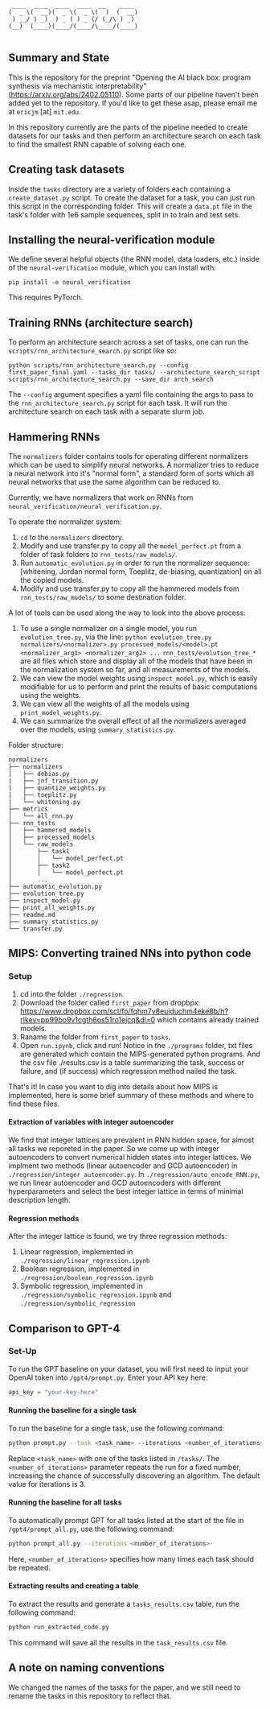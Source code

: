 
```
 ____  ____  ____  ____  __    ____ 
(  _ \(  __)(  _ \(  _ \(  )  (  __)
 ) __/ ) _)  ) _ ( ) _ (/ (_/\ ) _) 
(__)  (____)(____/(____/\____/(____)
                                                                                                                                              
```

## Summary and State

This is the repository for the preprint "Opening the AI black box: program synthesis via mechanistic interpretability" (https://arxiv.org/abs/2402.05110). Some parts of our pipeline haven't been added yet to the repository. If you'd like to get these asap, please email me at `ericjm` [at] `mit.edu`. 

In this repository currently are the parts of the pipeline needed to create datasets for our tasks and then perform an architecture search on each task to find the smallest RNN capable of solving each one.

## Creating task datasets

Inside the `tasks` directory are a variety of folders each containing a `create_dataset.py` script. To create the dataset for a task, you can just run this script in the corresponding folder. This will create a `data.pt` file in the task's folder with 1e6 sample sequences, split in to train and test sets.

## Installing the neural-verification module
We define several helpful objects (the RNN model, data loaders, etc.) inside of the `neural-verification` module, which you can install with:
```
pip install -e neural_verification
```
This requires PyTorch.

## Training RNNs (architecture search)

To perform an architecture search across a set of tasks, one can run the `scripts/rnn_architecture_search.py` script like so:
```
python scripts/rnn_architecture_search.py --config first_paper_final.yaml --tasks_dir tasks/ --architecture_search_script scripts/rnn_architecture_search.py --save_dir arch_search
```

The `--config` argument specifies a yaml file containing the args to pass to the `rnn_architecture_search.py` script for each task. It will run the architecture search on each task with a separate slurm job.


## Hammering RNNs

The `normalizers` folder contains tools for operating different normalizers which can be used to simplify neural networks. A normalizer tries to reduce a neural network into it's "normal form", a standard form of sorts which all neural networks that use the same algorithm can be reduced to.

Currently, we have normalizers that work on RNNs from `neural_verification/neural_verification.py`.

To operate the normalizer system:
1. `cd` to the `normalizers` directory.
2. Modify and use transfer.py to copy all the `model_perfect.pt` from a folder of task folders to `rnn_tests/raw_models/`.
3. Run `automatic_evolution.py` in order to run the normalizer sequence: [whitening, Jordan normal form, Toeplitz, de-biasing, quantization] on all the copied models.
4. Modify and use transfer.py to copy all the hammered models from `rnn_tests/raw_models/` to some destination folder.

A lot of tools can be used along the way to look into the above process:
1. To use a single normalizer on a single model, you run `evolution_tree.py`, via the line: `python evolution_tree.py normalizers/<normalizer>.py processed_models/<model>.pt <normalizer_arg1> <normalizer_arg2> ...`
`rnn_tests/evolution_tree_*` are all files which store and display all of the models that have been in the normalization system so far, and all measurements of the models.
2. We can view the model weights using `inspect_model.py`, which is easily modifiable for us to perform and print the results of basic computations using the weights.
3. We can view all the weights of all the models using `print_model_weights.py`.
4. We can summarize the overall effect of all the normalizers averaged over the models, using `summary_statistics.py`.

Folder structure:
```
normalizers
├── normalizers
|   ├── debias.py
|   ├── jnf_transition.py
|   ├── quantize_weights.py
|   ├── toeplitz.py
|   └── whitening.py
├── metrics
│   └── all_rnn.py
├── rnn_tests
│   ├── hammered_models
│   ├── processed_models
│   └── raw_models
│       ├── task1
│       │   └── model_perfect.pt
│       ├── task2
│       │   └── model_perfect.pt
│       ...
├── automatic_evolution.py
├── evolution_tree.py
├── inspect_model.py
├── print_all_weights.py
├── readme.md
├── summary_statistics.py
└── transfer.py
```

## MIPS: Converting trained NNs into python code
### Setup
1. cd into the folder `./regression`.
2. Download the folder called `first_paper` from dropbpx: https://www.dropbox.com/scl/fo/fqhm7v8euiduchm4eke8b/h?rlkey=pp99bo9v1cgth6os51ro1ejcq&dl=0 which contains already trained models.
3. Raname the folder from `first_paper` to `tasks`.
4. Open `run.ipynb`, click and run! Notice in the `./programs` folder, txt files are generated which contain the MIPS-generated python programs. And the csv file ./results.csv is a table summarizing the task, success or failure, and (if success) which regression method nailed the task.

That's it! In case you want to dig into details about how MIPS is implemented, here is some brief summary of these methods and where to find these files.
#### Extraction of variables with integer autoencoder
We find that integer lattices are prevalent in RNN hidden space, for almost all tasks we reporeted in the paper. So we come up with integer autoencoders to convert numerical hidden states into integer lattices. We implment two methods (linear autoencoder and GCD autoencoder) in `./regression/integer_autoencoder.py`. In `./regression/auto_encode_RNN.py`, we run linear autoencoder and GCD autoencoders with different hyperparameters and select the best integer lattice in terms of minimal description length.

#### Regression methods
After the integer lattice is found, we try three regression methods:
1. Linear regression, implemented in `./regression/linear_regression.ipynb`
2. Boolean regression, implemented in `./regression/boolean_regression.ipynb`
3. Symbolic regression, implemented in `./regression/symbolic_regression.ipynb` and `./regression/symbolic_regression`

## Comparison to GPT-4
### Set-Up
To run the GPT baseline on your dataset, you will first need to input your OpenAI token into `/gpt4/prompt.py`. Enter your API key here:

```python
api_key = "your-key-here"
```

#### Running the baseline for a single task

To run the baseline for a single task, use the following command:

```sh
python prompt.py --task <task_name> --iterations <number_of_iterations>
```

Replace `<task_name>` with one of the tasks listed in `/tasks/`. The `<number_of_iterations>` parameter repeats the run for a fixed number, increasing the chance of successfully discovering an algorithm. The default value for iterations is 3.

#### Running the baseline for all tasks

To automatically prompt GPT for all tasks listed at the start of the file in `/gpt4/prompt_all.py`, use the following command:

```sh
python prompt_all.py --iterations <number_of_iterations>
```

Here, `<number_of_iterations>` specifies how many times each task should be repeated.

#### Extracting results and creating a table

To extract the results and generate a `tasks_results.csv` table, run the following command:

```sh
python run_extracted_code.py
```

This command will save all the results in the `task_results.csv` file.

## A note on naming conventions
We changed the names of the tasks for the paper, and we still need to rename the tasks in this repository to reflect that.

